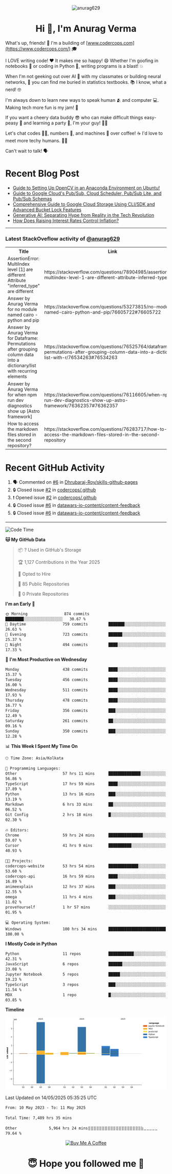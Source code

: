 

<p align="center"> <img src="https://komarev.com/ghpvc/?username=anurag629&label=Profile%20views&color=0e75b6&style=flat" alt="anurag629" /> </p>

<h1 align="center">Hi 👋, I'm Anurag Verma</h1>

What's up, friends! 👋 I'm a building of [www.codercops.com](https://www.codercops.com/) 🎓

I LOVE writing code! ❤️ It makes me so happy! 😄 Whether I'm goofing in notebooks 📓 or coding in Python 🐍, writing programs is a blast! 💥

When I'm not geeking out over AI 🤖 with my classmates or building neural networks, 🧠 you can find me buried in statistics textbooks. 📚 I know, what a nerd! 🤓

I'm always down to learn new ways to speak human 🫂 and computer 💻. Making tech more fun is my jam! 🍇

If you want a cheery data buddy 😎 who can make difficult things easy-peasy 🥝 and learning a party 🎉, I'm your guy! 🙋‍♂️

Let's chat codes 👨‍💻, numbers 🧮, and machines 🤖 over coffee! ☕ I'd love to meet more techy humans. 💁‍♂️

Can't wait to talk! 🗣️

# Recent Blog Post

<!-- BLOG-POST-LIST:START -->
- [Guide to Setting Up OpenCV in an Anaconda Environment on Ubuntu!](https://codercops.tech/blog/computer-vision-bootcamp/Guide-to-Setting-Up-OpenCV-in-an-Anaconda-Environment-on-Ubuntu!)
- [Guide to Google Cloud&#39;s Pub/Sub, Cloud Scheduler, Pub/Sub Lite, and Pub/Sub Schemas](https://codercops.tech/blog/google-cloud/Google-Clouds-Pub-Sub-Cloud-Scheduler-Pub-Sub-Lite-and-Pub-Sub-Schemas)
- [Comprehensive Guide to Google Cloud Storage Using CLI/SDK and Advanced Bucket Lock Features](https://codercops.tech/blog/google-cloud/Google-Cloud-Storage-Using-CLI-SDK-and-Advanced-Bucket-Lock-Features)
- [Generative AI: Separating Hype from Reality in the Tech Revolution](https://codercops.tech/blog/tech-latest-updates/generative-ai-seperating-hype-from-reality-in-the-tech-revolution)
- [How Does Raising Interest Rates Control Inflation?](https://codercops.tech/blog/startup-unicorn/how-does-raising-interest-rates-control-inflation)
<!-- BLOG-POST-LIST:END -->

---

### Latest StackOveflow activity of [@anurag629](https://github.com/anurag629)
<table>
  <tr><th>Title</th><th>Link</th></tr>
  <!-- STACKOVERFLOW:START --><tr><td>AssertionError: MultiIndex level [1] are different Attribute &quot;inferred_type&quot; are different</td><td>https://stackoverflow.com/questions/78904985/assertionerror-multiindex-level-1-are-different-attribute-inferred-type-are</td></tr><tr><td>Answer by Anurag Verma for no module named cairo - python and pip</td><td>https://stackoverflow.com/questions/53273815/no-module-named-cairo-python-and-pip/76605722#76605722</td></tr><tr><td>Answer by Anurag Verma for Dataframe: Permutations after grouping column data into a dictionary/list with recurring elements</td><td>https://stackoverflow.com/questions/76525764/dataframe-permutations-after-grouping-column-data-into-a-dictionary-list-with-r/76534263#76534263</td></tr><tr><td>Answer by Anurag Verma for when npm run dev diagnostics show up [Astro framework]</td><td>https://stackoverflow.com/questions/76116605/when-npm-run-dev-diagnostics-show-up-astro-framework/76362357#76362357</td></tr><tr><td>How to access the markdown files stored in the second repository?</td><td>https://stackoverflow.com/questions/76283717/how-to-access-the-markdown-files-stored-in-the-second-repository</td></tr><!-- STACKOVERFLOW:END -->
</table>

# Recent GitHub Activity
<!--START_SECTION:activity-->
1. 🗣 Commented on [#6](https://github.com/Dhrubaraj-Roy/skills-github-pages/issues/6#issuecomment-2816675607) in [Dhrubaraj-Roy/skills-github-pages](https://github.com/Dhrubaraj-Roy/skills-github-pages)
2. 🔒 Closed issue [#2](https://github.com/codercops/.github/issues/2) in [codercops/.github](https://github.com/codercops/.github)
3. ❗ Opened issue [#2](https://github.com/codercops/.github/issues/2) in [codercops/.github](https://github.com/codercops/.github)
4. 🔒 Closed issue [#6](https://github.com/datawars-io-content/content-feedback/issues/6) in [datawars-io-content/content-feedback](https://github.com/datawars-io-content/content-feedback)
5. 🔒 Closed issue [#6](https://github.com/datawars-io-content/content-feedback/issues/6) in [datawars-io-content/content-feedback](https://github.com/datawars-io-content/content-feedback)
<!--END_SECTION:activity-->

---

<!--START_SECTION:waka-->
![Code Time](http://img.shields.io/badge/Code%20Time-7%2C506%20hrs%2033%20mins-blue)

**🐱 My GitHub Data** 

> 📦 ? Used in GitHub's Storage 
 > 
> 🏆 1,127 Contributions in the Year 2025
 > 
> 💼 Opted to Hire
 > 
> 📜 85 Public Repositories 
 > 
> 🔑 0 Private Repositories 
 > 
**I'm an Early 🐤** 

```text
🌞 Morning                874 commits         ████████░░░░░░░░░░░░░░░░░   30.67 % 
🌆 Daytime                759 commits         ███████░░░░░░░░░░░░░░░░░░   26.63 % 
🌃 Evening                723 commits         ██████░░░░░░░░░░░░░░░░░░░   25.37 % 
🌙 Night                  494 commits         ████░░░░░░░░░░░░░░░░░░░░░   17.33 % 
```
📅 **I'm Most Productive on Wednesday** 

```text
Monday                   438 commits         ████░░░░░░░░░░░░░░░░░░░░░   15.37 % 
Tuesday                  456 commits         ████░░░░░░░░░░░░░░░░░░░░░   16.00 % 
Wednesday                511 commits         ████░░░░░░░░░░░░░░░░░░░░░   17.93 % 
Thursday                 478 commits         ████░░░░░░░░░░░░░░░░░░░░░   16.77 % 
Friday                   356 commits         ███░░░░░░░░░░░░░░░░░░░░░░   12.49 % 
Saturday                 261 commits         ██░░░░░░░░░░░░░░░░░░░░░░░   09.16 % 
Sunday                   350 commits         ███░░░░░░░░░░░░░░░░░░░░░░   12.28 % 
```


📊 **This Week I Spent My Time On** 

```text
🕑︎ Time Zone: Asia/Kolkata

💬 Programming Languages: 
Other                    57 hrs 11 mins      ██████████████░░░░░░░░░░░   56.86 % 
TypeScript               17 hrs 59 mins      ████░░░░░░░░░░░░░░░░░░░░░   17.89 % 
Python                   13 hrs 16 mins      ███░░░░░░░░░░░░░░░░░░░░░░   13.19 % 
Markdown                 6 hrs 33 mins       ██░░░░░░░░░░░░░░░░░░░░░░░   06.52 % 
Git Config               2 hrs 18 mins       █░░░░░░░░░░░░░░░░░░░░░░░░   02.30 % 

🔥 Editors: 
Chrome                   59 hrs 24 mins      ███████████████░░░░░░░░░░   59.07 % 
Cursor                   41 hrs 9 mins       ██████████░░░░░░░░░░░░░░░   40.93 % 

🐱‍💻 Projects: 
codercops-website        53 hrs 54 mins      █████████████░░░░░░░░░░░░   53.60 % 
codercops-api            16 hrs 59 mins      ████░░░░░░░░░░░░░░░░░░░░░   16.89 % 
animeexplain             12 hrs 37 mins      ███░░░░░░░░░░░░░░░░░░░░░░   12.55 % 
omega                    11 hrs 4 mins       ███░░░░░░░░░░░░░░░░░░░░░░   11.02 % 
proveYourself            1 hr 57 mins        ░░░░░░░░░░░░░░░░░░░░░░░░░   01.95 % 

💻 Operating System: 
Windows                  100 hrs 34 mins     █████████████████████████   100.00 % 
```

**I Mostly Code in Python** 

```text
Python                   11 repos            ███████████░░░░░░░░░░░░░░   42.31 % 
JavaScript               6 repos             ██████░░░░░░░░░░░░░░░░░░░   23.08 % 
Jupyter Notebook         5 repos             █████░░░░░░░░░░░░░░░░░░░░   19.23 % 
TypeScript               3 repos             ███░░░░░░░░░░░░░░░░░░░░░░   11.54 % 
MDX                      1 repo              █░░░░░░░░░░░░░░░░░░░░░░░░   03.85 % 
```



**Timeline**

![Lines of Code chart](https://raw.githubusercontent.com/anurag629/anurag629/main/assets/bar_graph.png)


 Last Updated on 14/05/2025 05:35:25 UTC
<!--END_SECTION:waka-->

<!--START_SECTION:waka-simple-->

```text
From: 10 May 2023 - To: 11 May 2025

Total Time: 7,489 hrs 35 mins

Other              5,964 hrs 24 mins⣿⣿⣿⣿⣿⣿⣿⣿⣿⣿⣿⣿⣿⣿⣿⣿⣿⣿⣿⣷⣀⣀⣀⣀⣀   79.64 %
```

<!--END_SECTION:waka-simple-->

<p align="center"> 
<a href="https://www.buymeacoffee.com/anurag629" target="_blank"><img src="https://cdn.buymeacoffee.com/buttons/default-orange.png" alt="Buy Me A Coffee" height="60" width="250"></a>
</p>


<h1 align="center"> 😇 Hope you followed me 🥰  </h1>
